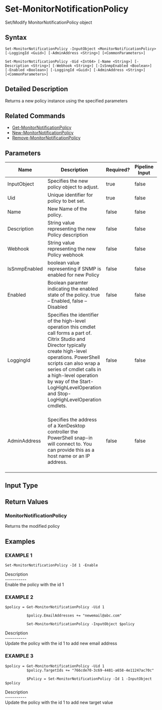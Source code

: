 ﻿# Set-MonitorNotificationPolicy

   Set/Modify MonitorNotificationPolicy object

## Syntax
```
Set-MonitorNotificationPolicy -InputObject <MonitorNotificationPolicy> [-LoggingId <Guid>] [-AdminAddress <String>] [<CommonParameters>]

Set-MonitorNotificationPolicy -Uid <Int64> [-Name <String>] [-Description <String>] [-Webhook <String>] [-IsSnmpEnabled <Boolean>] [-Enabled <Boolean>] [-LoggingId <Guid>] [-AdminAddress <String>] [<CommonParameters>]
```

## Detailed Description
   Returns a new policy instance using the specified parameters

## Related Commands
  * [Get-MonitorNotificationPolicy](Get-MonitorNotificationPolicy/)
  * [New-MonitorNotificationPolicy](New-MonitorNotificationPolicy/)
  * [Remove-MonitorNotificationPolicy](Remove-MonitorNotificationPolicy/)
## Parameters

| Name   | Description | Required? | Pipeline Input | Default Value |
| --- | --- | --- | --- | --- |
| InputObject | Specifies the new policy object to adjust. | true | false |  |
| Uid | Unique identifier for policy to bet set. | true | false |  |
| Name | New Name of the policy. | false | false |  |
| Description | String value representing the new Policy description | false | false |  |
| Webhook | String value representing the new Policy webhook | false | false |  |
| IsSnmpEnabled | boolean value representing if SNMP is enabled for new Policy | false | false |  |
| Enabled | Boolean paramter indicating the enabled state of the policy. true – Enabled, false – Disabled | false | false |  |
| LoggingId | Specifies the identifier of the high-level operation this cmdlet call forms a part of. Citrix Studio and Director typically create high-level operations. PowerShell scripts can also wrap a series of cmdlet calls in a high-level operation by way of the Start-LogHighLevelOperation and Stop-LogHighLevelOperation cmdlets. | false | false |  |
| AdminAddress | Specifies the address of a XenDesktop controller the PowerShell snap-in will connect to. You can provide this as a host name or an IP address. | false | false | Localhost. Once a value is provided by any cmdlet, this value becomes the default. |

## Input Type
### 
   
## Return Values
### MonitorNotificationPolicy
   Returns the modified policy
## Examples

### EXAMPLE 1
```
Set-MonitorNotificationPolicy -Id 1 -Enable
```
   Description<br>-----------<br>Enable the policy with the id 1
### EXAMPLE 2
```
$policy = Get-MonitorNotificationPolicy -Uid 1

          $policy.EmailAddresses += "newemail@abc.com"

          Set-MonitorNotificationPolicy -InputObject $policy
```
   Description<br>-----------<br>Update the policy with the id 1 to add new email address
### EXAMPLE 3
```
$policy = Get-MonitorNotificationPolicy -Uid 1
          $policy.TargetIds += "766cde70-3c69-4481-a658-4e11247ac70c"

          $Policy = Set-MonitorNotificationPolicy -Id 1 -InputObject $policy
```
   Description<br>-----------<br>Update the policy with the id 1 to add new target value
